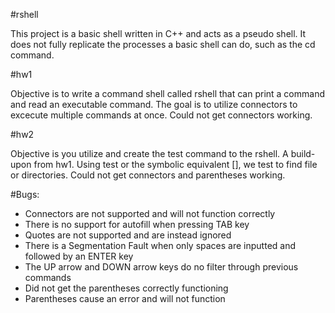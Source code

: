 #rshell

This project is a basic shell written in C++ and acts as a pseudo shell.  It does not fully replicate the processes a basic shell can do, such as the cd command.

#hw1

Objective is to write a command shell called rshell that can print a command and read an executable command.  The goal is to utilize connectors to excecute multiple commands at once.  Could not get connectors working.

#hw2

Objective is you utilize and create the test command to the rshell.  A build-upon from hw1.  Using test or the symbolic equivalent [], we test to find file or directories.  Could not get connectors and parentheses working.

#Bugs:

* Connectors are not supported and will not function correctly
* There is no support for autofill when pressing TAB key
* Quotes are not supported and are instead ignored
* There is a Segmentation Fault when only spaces are inputted and followed by an ENTER key
* The UP arrow and DOWN arrow keys do no filter through previous commands
* Did not get the parentheses correctly functioning
* Parentheses cause an error and will not function
